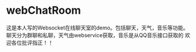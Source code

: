 # webChatRoom
这是本人写的Websocket在线聊天室的demo。包括聊天，天气，音乐等功能。
聊天分为群聊和私聊，天气由webservice获取，音乐是从QQ音乐接口获取的
欢迎各位批评指正！！
